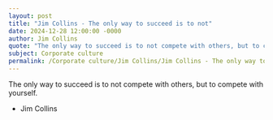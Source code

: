 ```yaml
---
layout: post
title: "Jim Collins - The only way to succeed is to not"
date: 2024-12-28 12:00:00 -0000
author: Jim Collins
quote: "The only way to succeed is to not compete with others, but to compete with yourself."
subject: Corporate culture
permalink: /Corporate culture/Jim Collins/Jim Collins - The only way to succeed is to not
---
```


The only way to succeed is to not compete with others, but to compete with yourself.

- Jim Collins
